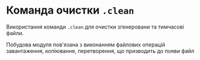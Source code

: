 # Команда очистки <code>.clean</code>

Використання команди <code>.clean</code> для очистки згенеровани та тимчасові файли.

Побудова модуля пов'язана з виконанням файлових операцій завантаження, копіювання, перетворення, що призводить до появи файл
